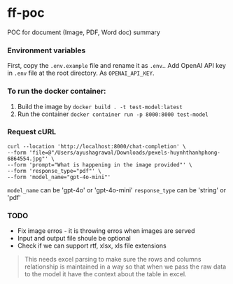 # ff-poc
POC for document (Image, PDF, Word doc) summary

### Environment variables

First, copy the `.env.example` file and rename it as `.env`..
Add OpenAI API key in `.env` file at the root directory. As `OPENAI_API_KEY`.


### To run the docker container:

1. Build the image by `docker build . -t test-model:latest`
2. Run the container `docker container run -p 8000:8000 test-model`


### Request cURL

```
curl --location 'http://localhost:8000/chat-completion' \
--form 'file=@"/Users/ayushagrawal/Downloads/pexels-huynhthanhphong-6864554.jpg"' \
--form 'prompt="What is happening in the image provided"' \
--form 'response_type="pdf"' \
--form 'model_name="gpt-4o-mini"'
```

`model_name` can be 'gpt-4o' or 'gpt-4o-mini'
`response_type` can be 'string' or 'pdf'

### TODO
- Fix image erros - it is throwing erros when images are served
- Input and output file shoule be optional
- Check if we can support rtf, xlsx, xls file extensions
> This needs excel parsing to make sure the rows and columns relationship is maintained in a way so that when we pass the raw data to the model it have the context about the table in excel.